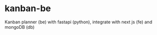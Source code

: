 # kanban-be
Kanban planner (be) with fastapi (python), integrate with next js (fe) and mongoDB (db)
